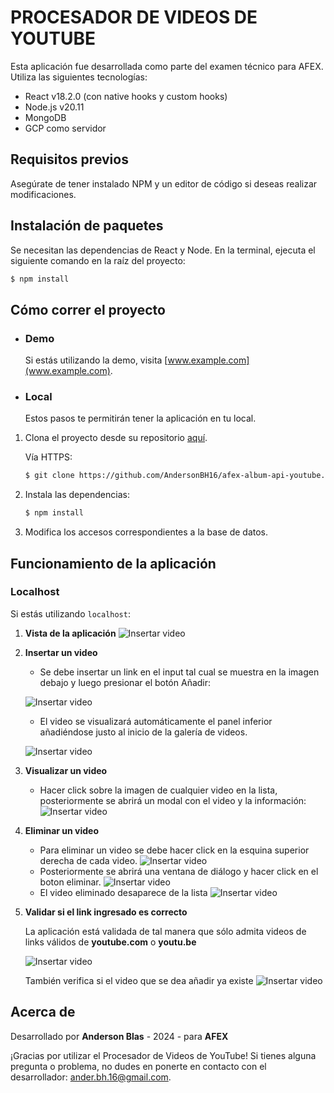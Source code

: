 # PROCESADOR DE VIDEOS DE YOUTUBE

Esta aplicación fue desarrollada como parte del examen técnico para AFEX. Utiliza las siguientes tecnologías:

- React v18.2.0 (con native hooks y custom hooks)
- Node.js v20.11
- MongoDB
- GCP como servidor

## Requisitos previos
Asegúrate de tener instalado NPM y un editor de código si deseas realizar modificaciones.

## Instalación de paquetes
Se necesitan las dependencias de React y Node. En la terminal, ejecuta el siguiente comando en la raíz del proyecto:

```bash
$ npm install
```

## Cómo correr el proyecto

* ### Demo

    Si estás utilizando la demo, visita [www.example.com](www.example.com).

* ### Local
    Estos pasos te permitirán tener la aplicación en tu local.

1. Clona el proyecto desde su repositorio [aquí](https://github.com/AndersonBH16/afex-album-api-youtube).

   Vía HTTPS:
   ```bash
   $ git clone https://github.com/AndersonBH16/afex-album-api-youtube.git
   ````
2. Instala las dependencias:

    ```bash
    $ npm install
    ```

3. Modifica los accesos correspondientes a la base de datos.

## Funcionamiento de la aplicación

### Localhost

Si estás utilizando `localhost`:

1. **Vista de la aplicación**
    ![Insertar video](./.readme_img/vista_general.png)

2. **Insertar un video**
    * Se debe insertar un link en el input tal cual se muestra en la imagen debajo y luego presionar el botón Añadir:

    ![Insertar video](./.readme_img/guardar_video.png)

    * El video se visualizará automáticamente el panel inferior añadiéndose justo al inicio de la galería de videos.

    ![Insertar video](./.readme_img/guarda_video_2.png)

3. **Visualizar un video**
    * Hacer click sobre la imagen de cualquier video en la lista, posteriormente se abrirá un modal con el video y la información:
    ![Insertar video](./.readme_img/guardar_video_3.png)

4. **Eliminar un video**
    * Para eliminar un video se debe hacer click en la esquina superior derecha de cada video. 
   ![Insertar video](./.readme_img/eliminar_video_1.png)
   * Posteriormente se abrirá una ventana de diálogo y hacer click en el boton eliminar.
   ![Insertar video](./.readme_img/eliminar_video_2.png)
   * El video eliminado desaparece de la lista
   ![Insertar video](./.readme_img/eliminar_video_3.png)

5. **Validar si el link ingresado es correcto**
        
    La aplicación está validada de tal manera que sólo admita videos de links válidos de **youtube.com** o **youtu.be**

    ![Insertar video](./.readme_img/validar_1.png)

    También verifica si el video que se dea añadir ya existe
    ![Insertar video](./.readme_img/validar_2.png)

## Acerca de

Desarrollado por
**Anderson Blas** - 2024 - para **AFEX**

¡Gracias por utilizar el Procesador de Videos de YouTube! Si tienes alguna pregunta o problema, no dudes en ponerte en contacto con el desarrollador: [ander.bh.16@gmail.com](mailto:correo@example.com).

